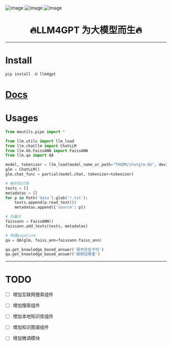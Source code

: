![image](https://img.shields.io/pypi/v/llm4gpt.svg) ![image](https://img.shields.io/travis/yuanjie-ai/llm4gpt.svg) ![image](https://readthedocs.org/projects/llm4gpt/badge/?version=latest)



<h1 align = "center">🔥LLM4GPT 为大模型而生🔥</h1>

---

# Install

```python
pip install -U llm4gpt
```

# [Docs](https://jie-yuan.github.io/llm4gpt/)

# Usages

```python
from meutils.pipe import *

from llm.utils import llm_load
from llm.chatllm import ChatLLM
from llm.kb.FaissANN import FaissANN
from llm.qa import QA

model, tokenizer = llm_load(model_name_or_path="THUDM/chatglm-6b", device='cpu')
glm = ChatLLM()
glm.chat_func = partial(model.chat, tokenizer=tokenizer)

# 解析知识库
texts = []
metadatas = []
for p in Path('data').glob('*.txt'):
    texts.append(p.read_text())
    metadatas.append({'source': p})

# 向量化
faissann = FaissANN()
faissann.add_texts(texts, metadatas)

# 构建pipeline
qa = QA(glm, faiss_ann=faissann.faiss_ann)

qa.get_knowledge_based_answer('周杰伦在干吗')
qa.get_knowledge_based_answer('姚明住哪里')
```

---

# TODO

-[ ] 增加互联网搜索组件

-[ ] 增加搜索组件

-[ ] 增加本地知识库组件

-[ ] 增加知识图谱组件

-[ ] 增加微调模块



